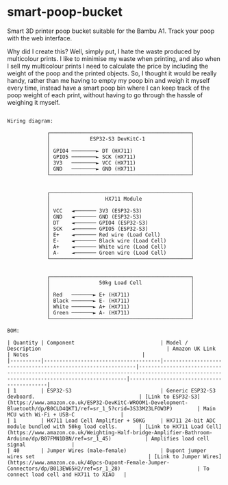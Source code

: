 # smart-poop-bucket
Smart 3D printer poop bucket suitable for the Bambu A1. Track your poop with the web interface.

Why did I create this? Well, simply put, I hate the waste produced by multicolour prints. I like to minimise my waste when printing, and also when I sell my multicolour prints I need to calculate the price by including the weight of the poop and the printed objects. So, I thought it would be really handy, rather than me having to empty my poop bin and weigh it myself every time, instead have a smart poop bin where I can keep track of the poop weight of each print, without having to go through the hassle of weighing it myself.


```

Wiring diagram:

             ┌──────────────────────────────────────────────┐
             │             ESP32-S3 DevKitC-1               │
             │                                              │
             │ GPIO4 ────────► DT (HX711)                   │
             │ GPIO5 ────────► SCK (HX711)                  │
             │ 3V3   ────────► VCC (HX711)                  │
             │ GND   ────────► GND (HX711)                  │
             └──────────────────────────────────────────────┘


             ┌──────────────────────────────────────────────┐
             │                  HX711 Module                │
             │                                              │
             │ VCC   ◄─────── 3V3 (ESP32-S3)                │
             │ GND   ◄─────── GND (ESP32-S3)                │
             │ DT    ◄─────── GPIO4 (ESP32-S3)              │
             │ SCK   ◄─────── GPIO5 (ESP32-S3)              │
             │ E+    ◄─────── Red wire (Load Cell)          │
             │ E-    ◄─────── Black wire (Load Cell)        │
             │ A+    ◄─────── White wire (Load Cell)        │
             │ A-    ◄─────── Green wire (Load Cell)        │
             └──────────────────────────────────────────────┘


             ┌──────────────────────────────────────────────┐
             │                50kg Load Cell                │
             │                                              │
             │ Red   ───────► E+ (HX711)                    │
             │ Black ───────► E- (HX711)                    │
             │ White ───────► A+ (HX711)                    │
             │ Green ───────► A- (HX711)                    │
             └──────────────────────────────────────────────┘

BOM:

| Quantity | Component                            | Model / Description                                         | Amazon UK Link                                                                                                                        | Notes                                     |
|----------|--------------------------------------|-------------------------------------------------------------|----------------------------------------------------------------------------------------------------------------------------------------|-------------------------------------------|
| 1        | ESP32-S3                             | Generic ESP32-S3 devboard.                                  | [Link to ESP32-S3](https://www.amazon.co.uk/ESP32-DevKitC-WROOM1-Development-Bluetooth/dp/B0CLD4QKT1/ref=sr_1_5?crid=3S33M23LFOW3P)        | Main MCU with Wi-Fi + USB-C               |
| 1        | HX711 Load Cell Amplifier + 50KG     | HX711 24-bit ADC module bundled with 50kg load cells.       | [Link to HX711 Load Cell](https://www.amazon.co.uk/Weighting-Half-bridge-Amplifier-Bathroom-Arduino/dp/B07FMN1DBN/ref=sr_1_45)           | Amplifies load cell signal               |
| 40       | Jumper Wires (male–female)           | Dupont jumper wires set                                     | [Link to Jumper Wires](https://www.amazon.co.uk/40pcs-Dupont-Female-Jumper-Connectors/dp/B013EW65H2/ref=sr_1_28)                         | To connect load cell and HX711 to XIAO   |



```
